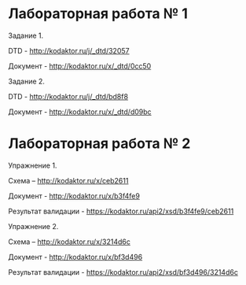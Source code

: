 # Лабораторная работа № 1

Задание 1.


DTD - http://kodaktor.ru/j/_dtd/32057

Документ - http://kodaktor.ru/x/_dtd/0cc50


Задание 2.


DTD - http://kodaktor.ru/j/_dtd/bd8f8

Документ - http://kodaktor.ru/x/_dtd/d09bc



# Лабораторная работа № 2

Упражнение 1.


Схема – http://kodaktor.ru/x/ceb2611

Документ - http://kodaktor.ru/x/b3f4fe9

Результат валидации - https://kodaktor.ru/api2/xsd/b3f4fe9/ceb2611


Упражнение 2.


Схема – http://kodaktor.ru/x/3214d6c

Документ - http://kodaktor.ru/x/bf3d496

Результат валидации - https://kodaktor.ru/api2/xsd/bf3d496/3214d6c
